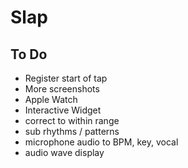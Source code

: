 # Slap

## To Do

- Register start of tap
- More screenshots
- Apple Watch
- Interactive Widget
- correct to within range
- sub rhythms / patterns
- microphone audio to BPM, key, vocal
- audio wave display

